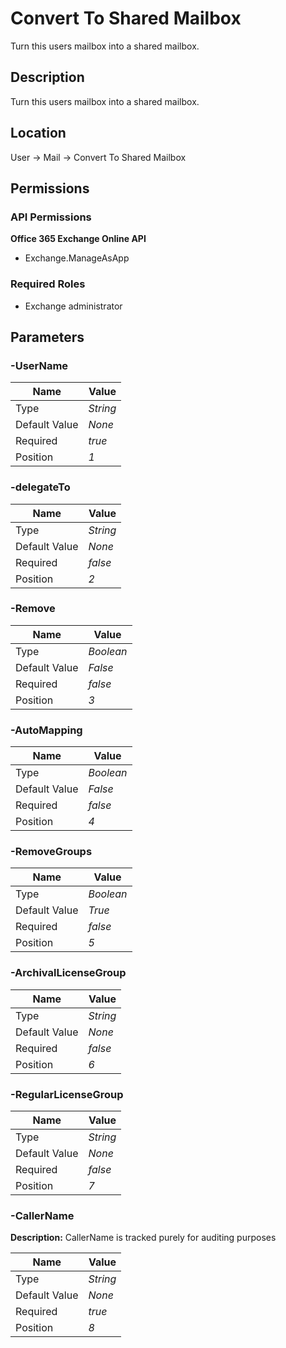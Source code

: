 # Convert To Shared Mailbox

Turn this users mailbox into a shared mailbox.

## Description

Turn this users mailbox into a shared mailbox.

## Location

User &rarr; Mail &rarr; Convert To Shared Mailbox

## Permissions

### API Permissions

**Office 365 Exchange Online API**
- Exchange.ManageAsApp

### Required Roles

- Exchange administrator

## Parameters

### -UserName

| Name | Value |
|---|---|
| Type | _String_ |
| Default Value | _None_ |
| Required | _true_ |
| Position | _1_ |

### -delegateTo

| Name | Value |
|---|---|
| Type | _String_ |
| Default Value | _None_ |
| Required | _false_ |
| Position | _2_ |

### -Remove

| Name | Value |
|---|---|
| Type | _Boolean_ |
| Default Value | _False_ |
| Required | _false_ |
| Position | _3_ |

### -AutoMapping

| Name | Value |
|---|---|
| Type | _Boolean_ |
| Default Value | _False_ |
| Required | _false_ |
| Position | _4_ |

### -RemoveGroups

| Name | Value |
|---|---|
| Type | _Boolean_ |
| Default Value | _True_ |
| Required | _false_ |
| Position | _5_ |

### -ArchivalLicenseGroup

| Name | Value |
|---|---|
| Type | _String_ |
| Default Value | _None_ |
| Required | _false_ |
| Position | _6_ |

### -RegularLicenseGroup

| Name | Value |
|---|---|
| Type | _String_ |
| Default Value | _None_ |
| Required | _false_ |
| Position | _7_ |

### -CallerName

**Description:** CallerName is tracked purely for auditing purposes 

| Name | Value |
|---|---|
| Type | _String_ |
| Default Value | _None_ |
| Required | _true_ |
| Position | _8_ |


